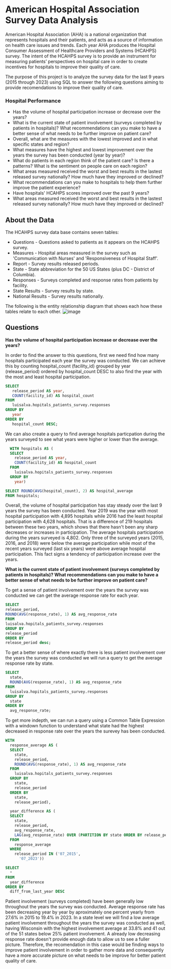 # American Hospital Association Survey Data Analysis

American Hospital Association (AHA) is a national organization that represents hospitals and their patients, and acts as a source of information on health care issues and trends. Each year AHA produces the Hospital Consumer Assessment of Healthcare Providers and Systems (HCAHPS) survey. The intent of the HCAHPS survey is to provide an instrument for measuring patients’ perspectives on hospital care in order to create incentives for hospitals to improve their quality of care. 

The purpose of this project is to analyze the survey data for the last 9 years (2015 through 2023) using SQL to answer the following questions aiming to 
provide recomendations to improve their quality of care. 

### Hospital Performance
* Has the volume of hospital participation increase or decrease over the years?
* What is the current state of patient involvement (surveys completed by patients in hospitals)? What recommendations can you make to have a better sense of what needs to be further improve on patient care?
* Overall, what are the measures with the lowest improved and in what specific states and region?
* What measures have the highest and lowest improvement over the years the survey has been conducted (year by year)?
* What do patients in each region think of the patient care? Is there a patterns? What is the sentiment on people care on each region?
* What areas measured received the worst and best results in the lastest released survey nationally? How much have they improved or declined? 
* What recommendations can you make to hospitals to help them further improve the patient experience?
* Have hospitals' HCAHPS scores improved over the past 9 years?
* What areas measured received the worst and best results in the lastest released survey nationally? How much have they improved or declined? 






## About the Data

The HCAHPS survey data base contains seven tables:
* Questions - Questions asked to patients as it appears on the HCAHPS survey.
* Measures - Hospital areas measured in the survey such as 'Communication with Nurses' and 'Responsiveness of Hospital Staff'.
* Report - Survey results released periods.
* State - State abbreviation for the 50 US States (plus DC - District of Columbia).
* Responses - Surveys completed and response rates from patients by facility.
* State Results - Survey results by state.
* National Results - Survey results nationally.

The following is the entity relationship diagram that shows each how these tables relate to each other.
![image](https://github.com/Luis102487/patients_survey/assets/96627296/6e144772-3720-447c-b3c3-f3843e1b98da)


## Questions

**Has the volume of hospital participation increase or decrease over the years?**

In order to find the answer to this questions, first we need find how many hospitals participated each year the survey was conducted. We can achieve this by counting hospital_count  (facility_id) grouped by year (release_period) ordered by hospital_count DESC to also find the year with the most and least hospital participation.
  ```sql
  SELECT
     release_period AS year,
     COUNT(facility_id) AS hospital_count
  FROM
     luisalva.hopitals_patients_survey.responses
  GROUP BY
     year
  ORDER BY
     hospital_count DESC;
  ```
  
We can also create a query to find average hospitals particpation during the years surveyed to see what years were higher or lower than the average.
  ```sql
    WITH hospitals AS (
    SELECT
      release_period AS year,
      COUNT(facility_id) AS hospital_count
    FROM
      luisalva.hopitals_patients_survey.responses
    GROUP BY
      year)

  SELECT ROUND(AVG(hospital_count), 2) AS hospital_average
  FROM hospitals;
  ```

Overall, the volume of hospital participation has stay steady over the last 9 years the survey has been conducted. Year 2019 was the year with most hospital participation with 4,895 hospitals while 2016 had the least hospital participation with 4,628 hospitals. That is a difference of 219 hospitals between these two years, which shows that there hasn't been any sharp decreases or increases in participation. The average hospitals participation during the years surveyed is 4,802. Only three of the surveyed years (2015, 2016, and 2018) were below the average participation while most of the recent years surveyed (last six years) were above average hospital participation. This fact signs a tendency of participation increase over the years. 

**What is the current state of patient involvement (surveys completed by patients in hospitals)? What recommendations can you make to have a better sense of what needs to be further improve on patient care?**

To get a sense of patient involvement over the years the survey was conducted we can get the average response rate for each year. 

  ```sql
SELECT
  release_period,
  ROUND(AVG(response_rate), 1) AS avg_response_rate
FROM
  luisalva.hopitals_patients_survey.responses
GROUP BY
  release_period
ORDER BY 
  release_period desc;
  ```
To get a better sense of where exactly there is less patient involvement over the years the survey was conducted we will run a query to get the average response rate by state.
```sql
SELECT
  state,
  ROUND(AVG(response_rate), 1) AS avg_response_rate
FROM
  luisalva.hopitals_patients_survey.responses
GROUP BY
  state
ORDER BY 
  avg_response_rate;
```
To get more indepth, we can run a query using a Common Table Expression with a windown function to understand what state had the highest decreased in response rate over the years the surevey has been conducted.
```sql
WITH
  response_average AS (
  SELECT
    state,
    release_period,
    ROUND(AVG(response_rate), 1) AS avg_response_rate
  FROM
    luisalva.hopitals_patients_survey.responses
  GROUP BY
    state,
    release_period
  ORDER BY
    state,
    release_period),

  year_difference AS (
  SELECT
    state,
    release_period,
    avg_response_rate,
    LAG(avg_response_rate) OVER (PARTITION BY state ORDER BY release_period) - avg_response_rate AS diff_from_last_year
  FROM
    response_average
  WHERE
    release_period IN ('07_2015',
      '07_2023'))

SELECT
  *
FROM
  year_difference
ORDER BY
  diff_from_last_year DESC
```

Patient involvement (surveys completed) have been generally low throughout the years the survey was conducted. Average response rate has been decreasing year by year by aproximately one percent yearly from 27.6% in 2015 to 19.4% in 2023. In a state level we will find a low average patient involvement throughout the years the survey was conducted as well, having Wisconsin with the highest involvement average at 33.8% and 41 out of the 51 states below 25% patient involvement. A already low decreasing response rate doesn't provide enough data to allow us to see a fuller picture. Therefore, the recomendation in this case would be finding ways to improve patient involvement in order to gather more data and consequently have a more accurate picture on what needs to be improve for better patient quality of care.

